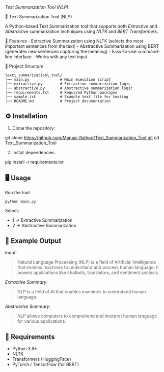 *Text Summarization Tool (NLP)*:

📝 Text Summarization Tool (NLP)
      
A Python-based Text Summarization tool that supports both *Extractive* and *Abstractive* summarization techniques using *NLTK* and *BERT Transformers*.
      
🚀 Features
      - Extractive Summarization using NLTK (selects the most important sentences from the text)
      - Abstractive Summarization using BERT (generates new sentences capturing the meaning)
      - Easy-to-use command-line interface
      - Works with any text input
      
📂 Project Structure

    text\_summarization\_tool/
    │── main.py              # Main execution script
    │── extractive.py        # Extractive summarization logic
    │── abstractive.py       # Abstractive summarization logic
    │── requirements.txt     # Required Python packages
    │── sample.txt           # Example text file for testing
    │── README.md            # Project documentation

 

## ⚙ Installation
1. Clone the repository:

  git clone https://github.com/Manasi-Rathod/Text_Summarization_Tool.git
  cd Text_Summarization_Tool

2. Install dependencies:

  pip install -r requirements.txt

## 🖥 Usage

Run the tool:

    python main.py


Select:

* 1 → Extractive Summarization
* 2 → Abstractive Summarization

## 📌 Example Output

*Input:*

> Natural Language Processing (NLP) is a field of Artificial Intelligence that enables machines to understand and process human language. It powers applications like chatbots, translators, and sentiment analysis.

*Extractive Summary:*

> NLP is a field of AI that enables machines to understand human language.

*Abstractive Summary:*

> NLP allows computers to comprehend and interpret human language for various applications.

## 📜 Requirements

* Python 3.8+
* NLTK
* Transformers (HuggingFace)
* PyTorch / TensorFlow (for BERT)
